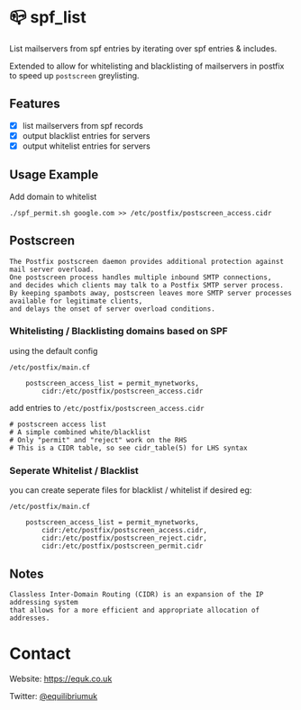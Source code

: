 # :mailbox_closed: spf_list

List mailservers from spf entries by iterating over spf entries & includes.

Extended to allow for whitelisting and blacklisting of mailservers in postfix to speed up `postscreen` greylisting.

## Features

- [x] list mailservers from spf records
- [x] output blacklist entries for servers
- [x] output whitelist entries for servers

## Usage Example

Add domain to whitelist

    ./spf_permit.sh google.com >> /etc/postfix/postscreen_access.cidr

## Postscreen

    The Postfix postscreen daemon provides additional protection against mail server overload.
    One postscreen process handles multiple inbound SMTP connections,
    and decides which clients may talk to a Postfix SMTP server process.
    By keeping spambots away, postscreen leaves more SMTP server processes available for legitimate clients,
    and delays the onset of server overload conditions.


### Whitelisting / Blacklisting domains based on SPF

using the default config

`/etc/postfix/main.cf`

        postscreen_access_list = permit_mynetworks,
            cidr:/etc/postfix/postscreen_access.cidr

add entries to `/etc/postfix/postscreen_access.cidr`

    # postscreen access list
    # A simple combined white/blacklist
    # Only "permit" and "reject" work on the RHS
    # This is a CIDR table, so see cidr_table(5) for LHS syntax

### Seperate Whitelist / Blacklist

you can create seperate files for blacklist / whitelist if desired eg:

`/etc/postfix/main.cf`

        postscreen_access_list = permit_mynetworks,
            cidr:/etc/postfix/postscreen_access.cidr,
            cidr:/etc/postfix/postscreen_reject.cidr,
            cidr:/etc/postfix/postscreen_permit.cidr

## Notes

    Classless Inter-Domain Routing (CIDR) is an expansion of the IP addressing system
    that allows for a more efficient and appropriate allocation of addresses.

# Contact

Website: https://equk.co.uk

Twitter: [@equilibriumuk](https://twitter.com/equilibriumuk)